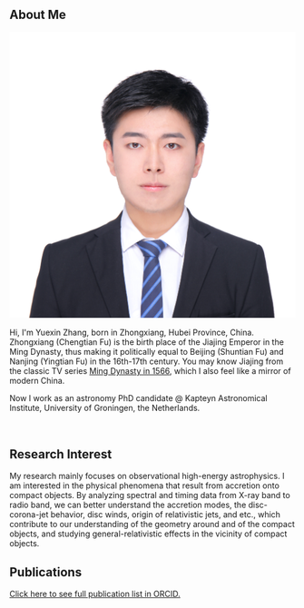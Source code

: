## About Me

<img class="profile-picture" src="self.jpeg">

Hi, I'm Yuexin Zhang, born in Zhongxiang, Hubei Province, China. Zhongxiang (Chengtian Fu) is the birth place of the Jiajing Emperor in the Ming Dynasty, thus making it politically equal to Beijing (Shuntian Fu) and Nanjing (Yingtian Fu) in the 16th-17th century. You may know Jiajing from the classic TV series [Ming Dynasty in 1566](https://en.wikipedia.org/wiki/Ming_Dynasty_in_1566), which I also feel like a mirror of modern China.

Now I work as an astronomy PhD candidate @ Kapteyn Astronomical Institute, University of Groningen, the Netherlands.

<br>

## Research Interest

My research mainly focuses on observational high-energy astrophysics. I am interested in the physical phenomena that result from accretion onto compact objects. By analyzing spectral and timing data from X-ray band to radio band, we can better understand the accretion modes, the disc-corona-jet behavior, disc winds, origin of relativistic jets, and etc., which contribute to our understanding of the geometry around and of the compact objects, and studying general-relativistic effects in the vicinity of compact objects.

<!-- > While all of these areas are easy to start with, it is quite complicated to further digest and do research. Previous efforts may push us towards ultimate goal.
> - With the confusing actual problems, how to solve these questions remains unknown.
> - Structual modeling of problem, complex relationships and simulation processes in the structure of the models.
>
> And I am on the way of these explorations and I have reach some achievements. -->

<!-- ## Employment

<b>Kapteyn Astronomical Institute, University of Groningen, NL</b> 2019.10--now

PhD Employee

<b>Institute of High-Energy Physics, CAS, CN</b> 2021.3--now

Visiting Researcher

<b>Department of Physics, Fudan University, CN</b> 2020.7--2020.12

Visiting Researcher

<b>Shanghai Astronomical Observatory, CAS, CN</b> 2019.6--2019.9

Summer Visiting Student -->

<!-- ## Education

<b>Kapteyn Astronomical Institute, University of Groningen, NL</b> 2019.10--now

PhD Candidate in Astronomy

<b>Department of Physics, Fudan University, CN</b> 2015.9--2019.6

B.S. (<i>Honor</i>) in Physics

<b>University of Hamburg, DE</b>, 2018.7

Summer Student -->

<!-- ## Honors

- CSC and UoG Joint PhD Scholarship, 2019--2023

- Shanghai Outstanding Graduate, 2019

- Wangdao Scholar (named after the former president of Fudan, 陈望道), 2019 -->

## Publications

[Click here to see full publication list in ORCID.](https://orcid.org/0000-0002-2268-9318)

<!-- ## Conferences

1. [Chinese Astrophysics Annual Meeting](https://mp.weixin.qq.com/s/sTRpiiAR9av1QilltNhZLg), Nanchong, CN. 2--6 Dec 2021

1. [China-India Workshop on High Energy Astrophysics](https://ch-inhea.fudan.edu.cn/), Shanghai, CN. 6--8 Nov 2020

1. [Accretion 2020 @ Fudan](https://accretion2020.fudan.edu.cn/), Shanghai, CN. 21--23 Oct 2020

1. [The Future of X-ray Timing](https://api.uva.nl/conferences-2019/the-future-of-x-ray-timing/the-future-of-x-ray-timing.html?cb), Amsterdam, NL. 21--25 Oct 2019

1. [Recent Progress in Relativistic Astrophysics](https://www.tat.physik.uni-tuebingen.de/blackholes2019/Home.html), Shanghai, CN. 6--8 May 2019 -->

<!-- ## Advice

- [Linear Algebra, Fudan Math Department](https://www.cnblogs.com/torsor/p/10292081.html)

## Abilities

- Proficient: Python, PyTorch, MATLAB, AutoCAD
- Skilled: STATA, C++, Tensorflow, Web/Android Development
- Independent research ability
- English -->
  <br>


